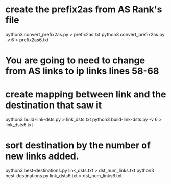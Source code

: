 
# create the prefix2as from AS Rank's file
python3 convert_prefix2as.py > prefix2as.txt
python3 convert_prefix2as.py -v 6 > prefix2as6.txt

# You are going to need to change from AS links to ip links lines 58-68
# create mapping between link and the destination that saw it
python3 build-link-dsts.py > link_dsts.txt
python3 build-link-dsts.py -v 6 > link_dsts6.txt

# sort destination by the number of new links added.
python3  best-destinations.py link_dsts.txt > dst_num_links.txt
python3  best-destinations.py link_dsts6.txt > dst_num_links6.txt
